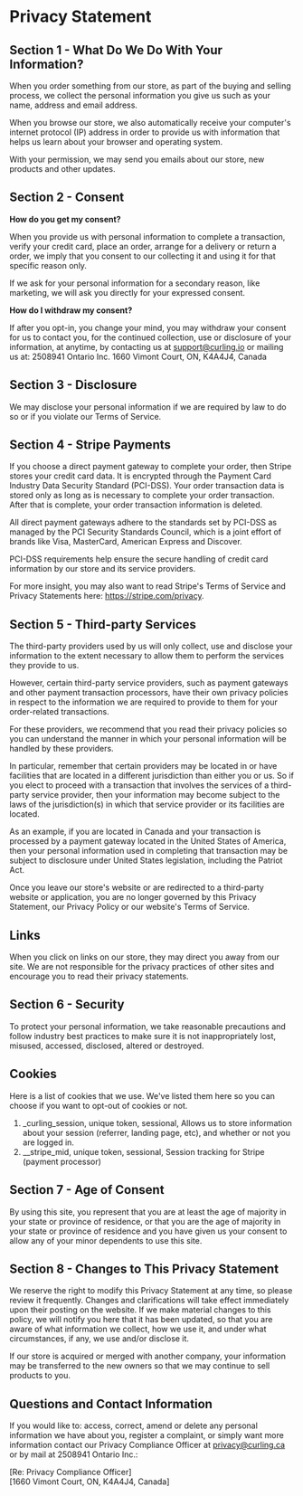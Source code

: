 # Privacy Statement

## Section 1 - What Do We Do With Your Information?
When you order something from our store, as part of the buying and selling process, we collect the personal information you give us such as your name, address and email address.

When you browse our store, we also automatically receive your computer's internet protocol (IP) address in order to provide us with information that helps us learn about your browser and operating system.

With your permission, we may send you emails about our store, new products and other updates.

## Section 2 - Consent
**How do you get my consent?**

When you provide us with personal information to complete a transaction, verify your credit card, place an order, arrange for a delivery or return a order, we imply that you consent to our collecting it and using it for that specific reason only.

If we ask for your personal information for a secondary reason, like marketing, we will ask you directly for your expressed consent.

**How do I withdraw my consent?**

If after you opt-in, you change your mind, you may withdraw your consent for us to contact you, for the continued collection, use or disclosure of your information, at anytime, by contacting us at support@curling.io or mailing us at: 2508941 Ontario Inc. 1660 Vimont Court, ON, K4A4J4, Canada

## Section 3 - Disclosure
We may disclose your personal information if we are required by law to do so or if you violate our Terms of Service.

## Section 4 - Stripe Payments
If you choose a direct payment gateway to complete your order, then Stripe stores your credit card data. It is encrypted through the Payment Card Industry Data Security Standard (PCI-DSS). Your order transaction data is stored only as long as is necessary to complete your order transaction. After that is complete, your order transaction information is deleted.

All direct payment gateways adhere to the standards set by PCI-DSS as managed by the PCI Security Standards Council, which is a joint effort of brands like Visa, MasterCard, American Express and Discover.

PCI-DSS requirements help ensure the secure handling of credit card information by our store and its service providers.

For more insight, you may also want to read Stripe's Terms of Service and Privacy Statements here: https://stripe.com/privacy.

## Section 5 - Third-party Services
The third-party providers used by us will only collect, use and disclose your information to the extent necessary to allow them to perform the services they provide to us.

However, certain third-party service providers, such as payment gateways and other payment transaction processors, have their own privacy policies in respect to the information we are required to provide to them for your order-related transactions.

For these providers, we recommend that you read their privacy policies so you can understand the manner in which your personal information will be handled by these providers.

In particular, remember that certain providers may be located in or have facilities that are located in a different jurisdiction than either you or us. So if you elect to proceed with a transaction that involves the services of a third-party service provider, then your information may become subject to the laws of the jurisdiction(s) in which that service provider or its facilities are located.

As an example, if you are located in Canada and your transaction is processed by a payment gateway located in the United States of America, then your personal information used in completing that transaction may be subject to disclosure under United States legislation, including the Patriot Act.

Once you leave our store's website or are redirected to a third-party website or application, you are no longer governed by this Privacy Statement, our Privacy Policy or our website's Terms of Service.

## Links
When you click on links on our store, they may direct you away from our site. We are not responsible for the privacy practices of other sites and encourage you to read their privacy statements.

## Section 6 - Security
To protect your personal information, we take reasonable precautions and follow industry best practices to make sure it is not inappropriately lost, misused, accessed, disclosed, altered or destroyed.

## Cookies
Here is a list of cookies that we use. We've listed them here so you can choose if you want to opt-out of cookies or not.

1. _curling_session, unique token, sessional, Allows us to store information about your session (referrer, landing page, etc), and whether or not you are logged in.
2. __stripe_mid, unique token, sessional, Session tracking for Stripe (payment processor)

## Section 7 - Age of Consent
By using this site, you represent that you are at least the age of majority in your state or province of residence, or that you are the age of majority in your state or province of residence and you have given us your consent to allow any of your minor dependents to use this site.

## Section 8 - Changes to This Privacy Statement
We reserve the right to modify this Privacy Statement at any time, so please review it frequently. Changes and clarifications will take effect immediately upon their posting on the website. If we make material changes to this policy, we will notify you here that it has been updated, so that you are aware of what information we collect, how we use it, and under what circumstances, if any, we use and/or disclose it.

If our store is acquired or merged with another company, your information may be transferred to the new owners so that we may continue to sell products to you.

## Questions and Contact Information
If you would like to: access, correct, amend or delete any personal information we have about you, register a complaint, or simply want more information contact our Privacy Compliance Officer at privacy@curling.ca or by mail at 2508941 Ontario Inc.:

[Re: Privacy Compliance Officer]<br />[1660 Vimont Court, ON, K4A4J4, Canada]
